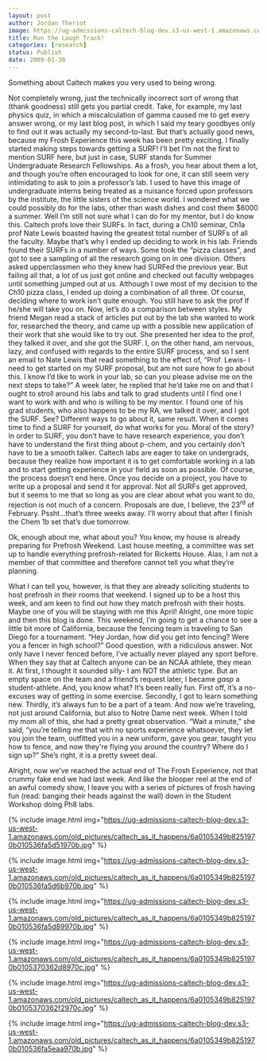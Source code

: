 ```yaml
---
layout: post
author: Jordan Theriot
image: https://ug-admissions-caltech-blog-dev.s3-us-west-1.amazonaws.com/old_pictures/caltech_as_it_happens/6a0105349b8251970b010537036252970c.jpg
title: Run the Laugh Track!
categories: [research]
status: Publish
date: 2009-01-30
---
```



Something about Caltech makes you very used to being wrong.

Not completely wrong, just the technically incorrect sort of wrong that (thank
goodness) still gets you partial credit. Take, for example, my last physics
quiz, in which a miscalculation of gamma caused me to get every answer wrong,
or my last blog post, in which I said my teary goodbyes only to find out it was
actually my second-to-last. 
But that’s actually good news, because my Frosh Experience
this week has been pretty exciting. I finally started making steps towards
getting a SURF! I’ll bet I’m not the first to mention SURF here, but just in
case, SURF stands for Summer Undergraduate Research Fellowships. As a frosh,
you hear about them a lot, and though you’re often encouraged to look for one,
it can still seem very intimidating to ask to join a professor’s lab. I used to
have this image of undergraduate interns being treated as a nuisance forced
upon professors by the institute, the little sisters of the science world. I
wondered what we could possibly do for the labs, other than wash dishes and
cost them $6000 a summer. 
Well I’m still not sure what I can do for my mentor, but I
do know this. Caltech profs love their SURFs. In fact, during a Ch10 seminar,
Ch1a prof Nate Lewis boasted having the greatest total number of SURFs of all
the faculty. Maybe that’s why I ended up deciding to work in his lab. Friends
found their SURFs in a number of ways. Some took the “pizza classes”, and got
to see a sampling of all the research going on in one division. Others asked
upperclassmen who they knew had SURFed the previous year. But failing all that,
a lot of us just got online and checked out faculty webpages until something jumped
out at us. Although I owe most of my decision to the Ch10 pizza class, I ended
up doing a combination of all three. 
Of course, deciding where to work isn’t quite enough. You
still have to ask the prof If he/she will take you on. Now, let’s do a
comparison between styles. My friend Megan read a stack of articles put out by
the lab she wanted to work for, researched the theory, and came up with a
possible new application of their work that she would like to try out. She
presented her idea to the prof, they talked it over, and she got the SURF. I,
on the other hand, am nervous, lazy, and confused with regards to the entire
SURF process, and so I sent an email to Nate Lewis that read something to the
effect of, “Prof. Lewis- I need to get started on my SURF proposal, but am not
sure how to go about this. I know I’d like to work in your lab, so can you
please advise me on the next steps to take?” A week later, he replied that he’d
take me on and that I ought to stroll around his labs and talk to grad students
until I find one I want to work with and who is willing to be my mentor. I
found one of his grad students, who also happens to be my RA, we talked it
over, and I got the SURF. See? Different ways to go about it, same result. When
it comes time to find a SURF for yourself, do what works for you. 
Moral of the story? In order to SURF, you don’t have to have
research experience, you don’t have to
understand the first thing about p-chem, and you certainly don’t have to be a
smooth talker. Caltech labs are eager to take on undergrads, because they
realize how important it is to get comfortable working in a lab and to start
getting experience in your field as soon as possible. Of course, the process
doesn’t end here. Once you decide on a project, you have to write up a proposal
and send it for approval. Not all SURFs get approved, but it seems to me that
so long as you are clear about what you want to do, rejection is not much of a
concern. Proposals are due, I believe, the 23<sup>rd</sup> of February. Pssht…that’s
three weeks away. I’ll worry about that after I finish the Chem 1b set that’s due
tomorrow.

Ok, enough about me, what about you? You know, my house is
already preparing for Prefrosh Weekend. Last house meeting, a committee was set
up to handle everything prefrosh-related for Ricketts House. Alas, I am not a
member of that committee and therefore cannot tell you what they’re planning.

What I can tell you, however, is that they are already soliciting students to
host prefrosh in their rooms that weekend. I signed up to be a host this
week, and am keen to find out how they match prefrosh with their hosts. Maybe
one of you will be staying with me this April!
Alright, one more topic and then this blog is done. This
weekend, I’m going to get a chance to see a little bit more of California,
because the fencing team is traveling to San Diego for a tournament. “Hey
Jordan, how did you get into fencing? Were you a fencer in high school?” Good
question, with a ridiculous answer. Not only have I never fenced before, I’ve
actually never played any sport before. When they say that at Caltech anyone
can be an NCAA athlete, they mean it. At first, I thought it sounded silly- I
am NOT the athletic type. But an empty space on the team and a friend’s request
later, I became *gasp* a student-athlete. And, you know what? It’s been really
fun. First off, it’s a no-excuses way of getting in some exercise. Secondly, I
got to learn something new. Thirdly, it’s always fun to be a part of a team. And now we’re traveling, not just around
California, but also to Notre Dame next week. When I told my mom all of this,
she had a pretty great observation. “Wait a minute,” she said, “you’re telling
me that with no sports experience whatsoever, they let you join the team,
outfitted you in a new uniform, gave you gear, taught you how to fence, and now
they're flying you around the country? Where do I sign up?” She’s right, it is a pretty
sweet deal.

 

Alright, now we’ve reached the actual end of The Frosh
Experience, not that crummy fake end we had last week. And like the blooper
reel at the end of an awful comedy show, I leave you with a series of pictures of
frosh having fun (read: banging their heads against the wall) down in the
Student Workshop doing Ph8 labs. 


{% include image.html img="https://ug-admissions-caltech-blog-dev.s3-us-west-1.amazonaws.com/old_pictures/caltech_as_it_happens/6a0105349b8251970b010536fa5d51970b.jpg" %}

{% include image.html img="https://ug-admissions-caltech-blog-dev.s3-us-west-1.amazonaws.com/old_pictures/caltech_as_it_happens/6a0105349b8251970b010536fa5d6b970b.jpg" %}

{% include image.html img="https://ug-admissions-caltech-blog-dev.s3-us-west-1.amazonaws.com/old_pictures/caltech_as_it_happens/6a0105349b8251970b010536fa5d89970b.jpg" %}

{% include image.html img="https://ug-admissions-caltech-blog-dev.s3-us-west-1.amazonaws.com/old_pictures/caltech_as_it_happens/6a0105349b8251970b0105370362d8970c.jpg" %}

{% include image.html img="https://ug-admissions-caltech-blog-dev.s3-us-west-1.amazonaws.com/old_pictures/caltech_as_it_happens/6a0105349b8251970b0105370362f2970c.jpg" %}

{% include image.html img="https://ug-admissions-caltech-blog-dev.s3-us-west-1.amazonaws.com/old_pictures/caltech_as_it_happens/6a0105349b8251970b010536fa5eaa970b.jpg" %} 
 

